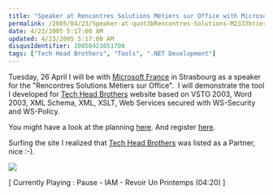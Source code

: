 ```yaml
---
title: "Speaker at Rencontres Solutions Métiers sur Office with Microsoft France in Strasbourg"
permalink: /2005/04/23/Speaker-at-quot3bRencontres-Solutions-M2333btiers-sur-Officequot3b-with-Microsoft-France-in-Strasbourg/
date: 4/23/2005 5:17:00 AM
updated: 4/23/2005 5:17:00 AM
disqusIdentifier: 20050423051700
tags: ["Tech Head Brothers", "Tools", ".NET Development"]
---
```




Tuesday, 26 April I will be with [Microsoft France](http://www.microsoft.com/france/) in Strasbourg 
as a speaker for the "Rencontres Solutions Métiers sur Office".  I 
will demonstrate the tool I developed for [Tech Head Brothers](http://www.techheadbrothers.com) website based 
on VSTO 2003, Word 2003, XML Schema, XML, XSLT, Web Services secured with 
WS-Security and WS-Policy.
<!-- more -->

You might have a look at the planning [here](http://www.microsoft.com/france/msdn/office/rencontres/agenda.mspx). 
And register [here](http://www.microsoft.com/france/msdn/office/rencontres/inscription.mspx).

Surfing the site I realized that [Tech Head Brothers](http://www.techheadbrothers.com) was listed as a 
Partner, nice :-).

![](http://membres.lycos.fr/lkempe//mspartenaires.jpg)

[ Currently Playing : Pause - IAM - Revoir Un Printemps (04:20) 
]
